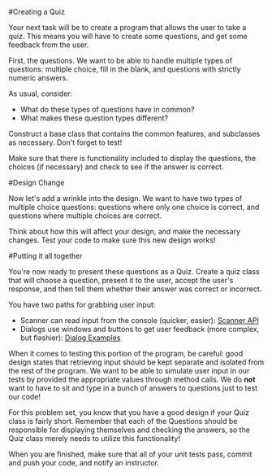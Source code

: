 #Creating a Quiz

Your next task will be to create a program that allows the user to take a quiz. This means you will have to create some questions, and get some feedback from the user.

First, the questions. We want to be able to handle multiple types of questions: multiple choice, fill in the blank, and questions with strictly numeric answers.

As usual, consider:

* What do these types of questions have in common?
* What makes these question types different?

Construct a base class that contains the common features, and subclasses as necessary. Don't forget to test!

Make sure that there is functionality included to display the questions, the choices (if necessary) and check to see if the answer is correct.

#Design Change

Now let's add a wrinkle into the design. We want to have two types of multiple choice questions: questions where only one choice is correct, and questions where multiple choices are correct.

Think about how this will affect your design, and make the necessary changes. Test your code to make sure this new design works!

#Putting it all together

You're now ready to present these questions as a Quiz. Create a quiz class that will choose a question, present it to the user, accept the user's response, and then tell them whether their answer was correct or incorrect.

You have two paths for grabbing user input:

* Scanner can read input from the console (quicker, easier): [Scanner API](http://docs.oracle.com/javase/7/docs/api/java/util/Scanner.html)
* Dialogs use windows and buttons to get user feedback (more complex, but flashier): [Dialog Examples](https://docs.oracle.com/javase/tutorial/uiswing/components/dialog.html)

When it comes to testing this portion of the program, be careful: good design states that retrieving input should be kept separate and isolated from the rest of the program. We want to be able to simulate user input in our tests by provided the appropriate values through method calls. We do **not** want to have to sit and type in a bunch of answers to questions just to test our code!

For this problem set, you know that you have a good design if your Quiz class is fairly short. Remember that each of the Questions should be responsible for displaying themselves and checking the answers, so the Quiz class merely needs to utilize this functionality!

When you are finished, make sure that all of your unit tests pass, commit and push your code, and notify an instructor.